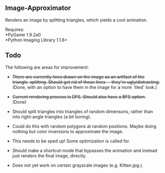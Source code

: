 ## Image-Approximator

Renders an image by splitting triangles, which yields a cool animation.

Requires:   
*PyGame 1.9.2a0  
*Python Imaging Library 1.1.6+  

## Todo

The following are areas for improvement:

* ~~There are currently lines drawn on the image as an artifact of the triangle-splitting. Should get rid of those lines -- they're ugly/distracting.~~
(Done, with an option to have them in the image for a more `tiled' look.)

* ~~Current rendering process is DFS. Should also have a BFS option.~~
(Done)

* Should split triangles into triangles of random dimensons, rather than into right-angle triangles (a bit boring).

* Could do this with random polygons at random positions. Maybe doing nothing but color inversions to approximate the image.

* This needs to be sped up! Some optimization is called for.

* Should make a shortcut-mode that bypasses the animation and instead just renders the final image, directly.

* Does not yet work on certain grayscale images (e.g. Kitten.jpg.).
